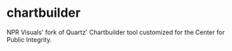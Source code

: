 chartbuilder
============

NPR Visuals' fork of Quartz' Chartbuilder tool customized for the Center for Public Integrity.
